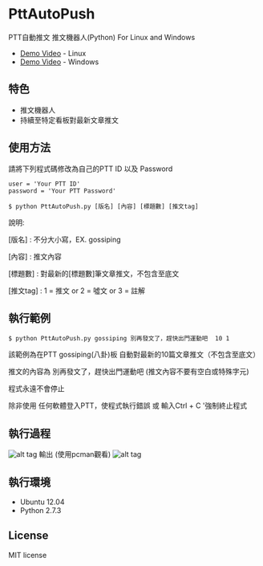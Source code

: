 # PttAutoPush
PTT自動推文 推文機器人(Python) For Linux and Windows
* [Demo Video](https://www.youtube.com/watch?v=vyLUPSfCprc) - Linux 
* [Demo Video](https://youtu.be/eRA4m2rRIDw) - Windows

## 特色
* 推文機器人
* 持續至特定看板對最新文章推文

## 使用方法
請將下列程式碼修改為自己的PTT ID 以及 Password
```
user = 'Your PTT ID'
password = 'Your PTT Password'
```
```
$ python PttAutoPush.py [版名] [內容] [標題數] [推文tag]

```
說明:

[版名] : 不分大小寫，EX. gossiping

[內容] : 推文內容

[標題數] : 對最新的[標題數]筆文章推文，不包含至底文

[推文tag] : 1 = 推文 or 2 = 噓文 or 3 = 註解

## 執行範例 
``` 
$ python PttAutoPush.py gossiping 別再發文了，趕快出門運動吧  10 1
```
該範例為在PTT gossiping(八卦)板  自動對最新的10篇文章推文（不包含至底文）

推文的內容為 別再發文了，趕快出門運動吧 (推文內容不要有空白或特殊字元)

程式永遠不會停止

除非使用 任何軟體登入PTT，使程式執行錯誤 或 輸入Ctrl + C '強制終止程式

## 執行過程
![alt tag](http://i.imgur.com/sRMIyag.jpg)
輸出 (使用pcman觀看)
![alt tag](http://i.imgur.com/hgKup56.jpg)

## 執行環境
* Ubuntu 12.04
* Python 2.7.3

## License
MIT license


